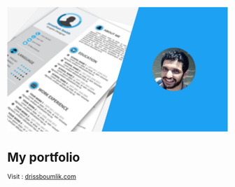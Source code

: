 <img src="assets/resume-cover.png" />

# My portfolio

Visit : [drissboumlik.com](https://drissboumlik.com)
